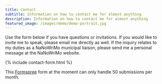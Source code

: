 ```yaml
---
title: Contact
subtitle: Information on how to contact me for almost anything
description: Information on how to contact me for almost anything
featured_image: /images/demo/demo-portrait.jpg
---
```


Use the form below if you have questions or invitations. If you would like to invite me to speak, please email me directly as well. If the inquiry relates to my duties as a NaNoWriMo municipal liaison, please send me a personal message at the NaNoWriMo website.

{% include contact-form.html %}

This [Formspree](https://formspree.io/create/jekyllthemes) form at the moment can only handle 50 submissions per month.